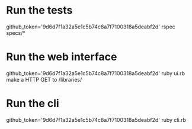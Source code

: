 # Run the tests
github_token='9d6d7f1a32a5e1c5b74c8a7f7100318a5deabf2d' rspec specs/*

# Run the web interface
github_token='9d6d7f1a32a5e1c5b74c8a7f7100318a5deabf2d' ruby ui.rb
make a HTTP GET to /libraries/<language>

# Run the cli
github_token='9d6d7f1a32a5e1c5b74c8a7f7100318a5deabf2d' ruby cli.rb <language>